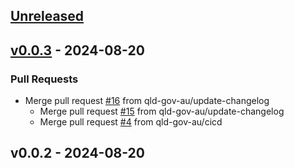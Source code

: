 <a name="unreleased"></a>
## [Unreleased]


<a name="v0.0.3"></a>
## [v0.0.3] - 2024-08-20
### Pull Requests
- Merge pull request [#16](https://github.com/qld-gov-au/qgds-vanilla/issues/16) from qld-gov-au/update-changelog
  - Merge pull request [#15](https://github.com/qld-gov-au/qgds-vanilla/issues/15) from qld-gov-au/update-changelog
  - Merge pull request [#4](https://github.com/qld-gov-au/qgds-vanilla/issues/4) from qld-gov-au/cicd


<a name="v0.0.2"></a>
## v0.0.2 - 2024-08-20

[Unreleased]: https://github.com/qld-gov-au/qgds-vanilla/compare/v0.0.3...HEAD
[v0.0.3]: https://github.com/qld-gov-au/qgds-vanilla/compare/v0.0.2...v0.0.3

